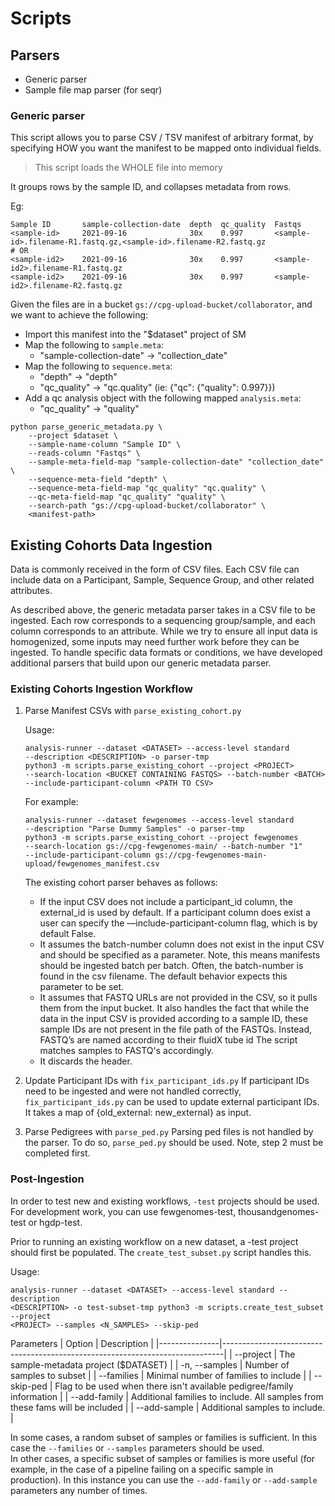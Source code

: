 # Scripts

## Parsers

- Generic parser
- Sample file map parser (for seqr)

### Generic parser

This script allows you to parse CSV / TSV manifest of arbitrary format, by
specifying HOW you want the manifest to be mapped onto individual fields.

> This script loads the WHOLE file into memory

It groups rows by the sample ID, and collapses metadata from rows.

Eg:

```text
Sample ID       sample-collection-date  depth  qc_quality  Fastqs
<sample-id>     2021-09-16              30x    0.997       <sample-id>.filename-R1.fastq.gz,<sample-id>.filename-R2.fastq.gz
# OR
<sample-id2>    2021-09-16              30x    0.997       <sample-id2>.filename-R1.fastq.gz
<sample-id2>    2021-09-16              30x    0.997       <sample-id2>.filename-R2.fastq.gz
```

Given the files are in a bucket `gs://cpg-upload-bucket/collaborator`,
and we want to achieve the following:

- Import this manifest into the "$dataset" project of SM
- Map the following to `sample.meta`:
    - "sample-collection-date" -> "collection_date"
- Map the following to `sequence.meta`:
    - "depth" -> "depth"
    - "qc_quality" -> "qc.quality" (ie: {"qc": {"quality": 0.997}})
- Add a qc analysis object with the following mapped `analysis.meta`:
    - "qc_quality" -> "quality"

```shell
python parse_generic_metadata.py \
    --project $dataset \
    --sample-name-column "Sample ID" \
    --reads-column "Fastqs" \
    --sample-meta-field-map "sample-collection-date" "collection_date" \
    --sequence-meta-field "depth" \
    --sequence-meta-field-map "qc_quality" "qc.quality" \
    --qc-meta-field-map "qc_quality" "quality" \
    --search-path "gs://cpg-upload-bucket/collaborator" \
    <manifest-path>
```

## Existing Cohorts Data Ingestion

Data is commonly received in the form of CSV files. Each CSV file can include data on a Participant, Sample, Sequence Group, and other related attributes.

As described above, the generic metadata parser takes in a CSV file to be ingested. Each row corresponds to a sequencing group/sample, and each column corresponds to an attribute. While we try to ensure all input data is homogenized, some inputs may need further work before they can be ingested. To handle specific data formats or conditions, we have developed additional parsers that build upon our generic metadata parser.

### Existing Cohorts Ingestion Workflow

1. Parse Manifest CSVs with `parse_existing_cohort.py`

    Usage:

    ```shell
    analysis-runner --dataset <DATASET> --access-level standard  
    --description <DESCRIPTION> -o parser-tmp  
    python3 -m scripts.parse_existing_cohort --project <PROJECT>  
    --search-location <BUCKET CONTAINING FASTQS> --batch-number <BATCH>  
    --include-participant-column <PATH TO CSV>
    ```

    For example:

    ```shell
    analysis-runner --dataset fewgenomes --access-level standard  
    --description "Parse Dummy Samples" -o parser-tmp  
    python3 -m scripts.parse_existing_cohort --project fewgenomes  
    --search-location gs://cpg-fewgenomes-main/ --batch-number "1"  
    --include-participant-column gs://cpg-fewgenomes-main-upload/fewgenomes_manifest.csv
    ```

    The existing cohort parser behaves as follows:

    - If the input CSV does not include a participant_id column, the external_id is used by default. If a participant column does exist a user can specify the —include-participant-column flag, which is by default False.
    - It assumes the batch-number column does not exist in the input CSV and should be specified as a parameter. Note, this means manifests should be ingested batch per batch. Often, the batch-number is found in the csv filename. The default behavior expects this parameter to be set.
    - It assumes that FASTQ URLs are not provided in the CSV, so it pulls them from the input bucket. It also handles the fact that while the data in the input CSV is provided according to a sample ID, these sample IDs are not present in the file path of the FASTQs. Instead, FASTQ’s are named according to their fluidX tube id The script matches samples to FASTQ's accordingly.
    - It discards the header.

2. Update Participant IDs with `fix_participant_ids.py`
If participant IDs need to be ingested and were not handled correctly, `fix_participant_ids.py` can be used to update external participant IDs. It takes a map of {old_external: new_external} as input.

3. Parse Pedigrees with `parse_ped.py`
Parsing ped files is not handled by the parser. To do so, `parse_ped.py` should be used. Note, step 2 must be completed first.

### Post-Ingestion

In order to test new and existing workflows, `-test` projects should be used.
For development work, you can use fewgenomes-test, thousandgenomes-test or hgdp-test.

Prior to running an existing workflow on a new dataset, a -test project should first be populated. The `create_test_subset.py` script handles this.

Usage:

```shell
analysis-runner --dataset <DATASET> --access-level standard --description  
<DESCRIPTION> -o test-subset-tmp python3 -m scripts.create_test_subset --project  
<PROJECT> --samples <N_SAMPLES> --skip-ped
```

Parameters
| Option        | Description                                                                  |
|---------------|------------------------------------------------------------------------------|
| --project     | The sample-metadata project ($DATASET)                                       |
| -n, --samples | Number of samples to subset                                                  |
| --families    | Minimal number of families to include                                        |
| --skip-ped    | Flag to be used when there isn't available pedigree/family information       |
| --add-family  | Additional families to include. All samples from these fams will be included |
| --add-sample  | Additional samples to include.                                               |

In some cases, a random subset of samples or families is sufficient. In this case the `--families` or `--samples` parameters should be used.  
In other cases, a specific subset of samples or families is more useful (for example, in the case of a pipeline failing on a specific sample in production). In this instance you can use the `--add-family` or `--add-sample` parameters any number of times. 